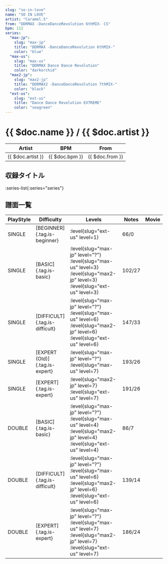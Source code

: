 ```yaml
---
slug: "so-in-love"
name: "SO IN LOVE"
artist: "Caramel.S"
from: "DDRMAX -DanceDanceRevolution 6thMIX- CS"
bpm: 112
series:
  "max-jp":
    slug: "max-jp"
    title: "DDRMAX -DanceDanceRevolution 6thMIX-"
    color: "blue"
  "max-us":
    slug: "max-us"
    title: "DDRMAX Dance Dance Revolution"
    color: "darkorchid"
  "max2-jp":
    slug: "max2-jp"
    title: "DDRMAX2 -DanceDanceRevolution 7thMIX-"
    color: "black"
  "ext-us":
    slug: "ext-us"
    title: "Dance Dance Revolution EXTREME"
    color: "seagreen"
---
```


# {{ $doc.name }} / {{ $doc.artist }}

|Artist|BPM|From|
|------|---|----|
|{{ $doc.artist }}|{{ $doc.bpm }}|{{ $doc.from }}|

## 収録タイトル

:series-list{:series="series"}

## 譜面一覧

|PlayStyle|Difficulty|Levels|Notes|Movie|
|---------|----------|------|-----|-----|
|SINGLE|[BEGINNER]{.tag.is-beginner}|:level{slug="ext-us" level=1}|66/0||
|SINGLE|[BASIC]{.tag.is-basic}|:level{slug="max-jp" level="?"} :level{slug="max-us" level=3} :level{slug="max2-jp" level=3} :level{slug="ext-us" level=3}|102/27||
|SINGLE|[DIFFICULT]{.tag.is-difficult}|:level{slug="max-jp" level="?"} :level{slug="max-us" level=6} :level{slug="max2-jp" level=6} :level{slug="ext-us" level=6}|147/33||
|SINGLE|[EXPERT (Old)]{.tag.is-expert}|:level{slug="max-jp" level="?"} :level{slug="max-us" level=7}|193/26||
|SINGLE|[EXPERT]{.tag.is-expert}|:level{slug="max2-jp" level=7} :level{slug="ext-us" level=7}|191/26||
|DOUBLE|[BASIC]{.tag.is-basic}|:level{slug="max-jp" level="?"} :level{slug="max-us" level=4} :level{slug="max2-jp" level=4} :level{slug="ext-us" level=4}|86/7||
|DOUBLE|[DIFFICULT]{.tag.is-difficult}|:level{slug="max-jp" level="?"} :level{slug="max-us" level=6} :level{slug="max2-jp" level=6} :level{slug="ext-us" level=6}|139/14||
|DOUBLE|[EXPERT]{.tag.is-expert}|:level{slug="max-jp" level="?"} :level{slug="max-us" level=7} :level{slug="max2-jp" level=7} :level{slug="ext-us" level=7}|186/24||
